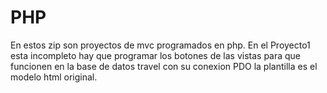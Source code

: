 # PHP
En estos zip son proyectos de mvc programados en php.
En el Proyecto1 esta incompleto hay que programar los botones de las vistas para que funcionen en la base de datos travel con su conexion PDO la plantilla es el modelo html original.
